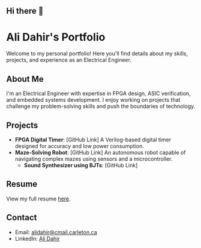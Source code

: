 ## Hi there 👋

# Ali Dahir's Portfolio

Welcome to my personal portfolio! Here you'll find details about my skills, projects, and experience as an Electrical Engineer.

## About Me
I'm an Electrical Engineer with expertise in FPGA design, ASIC verification, and embedded systems development. I enjoy working on projects that challenge my problem-solving skills and push the boundaries of technology.

## Projects
- **FPGA Digital Timer**: [GitHub Link]
  A Verilog-based digital timer designed for accuracy and low power consumption.
- **Maze-Solving Robot**: [GitHub Link]
  An autonomous robot capable of navigating complex mazes using sensors and a microcontroller.
  - **Sound Synthesizer using BJTs**: [GitHub Link]  

## Resume
View my full resume [here](resume.pdf).

## Contact
- Email: alidahir@cmail.carleton.ca
- LinkedIn: [Ali Dahir](https://www.linkedin.com/in/dahir-ali/)
